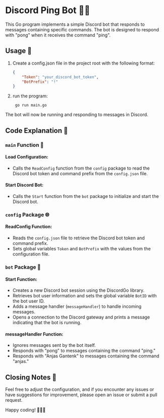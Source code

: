 # Discord Ping Bot 🤖🚀

This Go program implements a simple Discord bot that responds to messages containing specific commands. The bot is designed to respond with "pong" when it receives the command "ping".

## Usage 🚀

1. Create a config.json file in the project root with the following format:

    ```config.json
    {
        "Token": "your_discord_bot_token",
        "BotPrefix": "!"
    }
    ```

2. run the program:

    ```
     go run main.go
    ```

The bot will now be running and responding to messages in Discord.

## Code Explanation 📜

### `main` Function 🚀

#### Load Configuration:

-   Calls the `ReadConfig` function from the `config` package to read the Discord bot token and command prefix from the `config.json` file.

#### Start Discord Bot:

-   Calls the `Start` function from the `bot` package to initialize and start the Discord bot.

### `config` Package 🌐

#### ReadConfig Function:

-   Reads the `config.json` file to retrieve the Discord bot token and command prefix.
-   Sets global variables `Token` and `BotPrefix` with the values from the configuration file.

### `bot` Package 🤖

#### Start Function:

-   Creates a new Discord bot session using the DiscordGo library.
-   Retrieves bot user information and sets the global variable `BotID` with the bot user ID.
-   Adds a message handler (`messageHandler`) to handle incoming messages.
-   Opens a connection to the Discord gateway and prints a message indicating that the bot is running.

#### messageHandler Function:

-   Ignores messages sent by the bot itself.
-   Responds with "pong" to messages containing the command "ping."
-   Responds with "Anjas Gantenk" to messages containing the command "anjas."

## Closing Notes 📝

Feel free to adjust the configuration, and if you encounter any issues or have suggestions for improvement, please open an issue or submit a pull request.

Happy coding! 🤖👨‍💻
